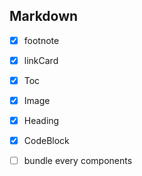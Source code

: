 
## Markdown

- [x] footnote
- [x] linkCard
- [x] Toc
- [x] Image
- [x] Heading
- [x] CodeBlock
- [ ] bundle every components

